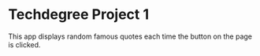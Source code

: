 # Techdegree Project 1


This app displays random famous quotes each time the button on the page is clicked.

